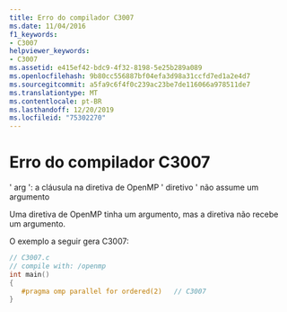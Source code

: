 ```yaml
---
title: Erro do compilador C3007
ms.date: 11/04/2016
f1_keywords:
- C3007
helpviewer_keywords:
- C3007
ms.assetid: e415ef42-bdc9-4f32-8198-5e25b289a089
ms.openlocfilehash: 9b80cc556887bf04efa3d98a31ccfd7ed1a2e4d7
ms.sourcegitcommit: a5fa9c6f4f0c239ac23be7de116066a978511de7
ms.translationtype: MT
ms.contentlocale: pt-BR
ms.lasthandoff: 12/20/2019
ms.locfileid: "75302270"
---
```

# <a name="compiler-error-c3007"></a>Erro do compilador C3007

' arg ': a cláusula na diretiva de OpenMP ' diretivo ' não assume um argumento

Uma diretiva de OpenMP tinha um argumento, mas a diretiva não recebe um argumento.

O exemplo a seguir gera C3007:

```c
// C3007.c
// compile with: /openmp
int main()
{
   #pragma omp parallel for ordered(2)   // C3007
}
```
